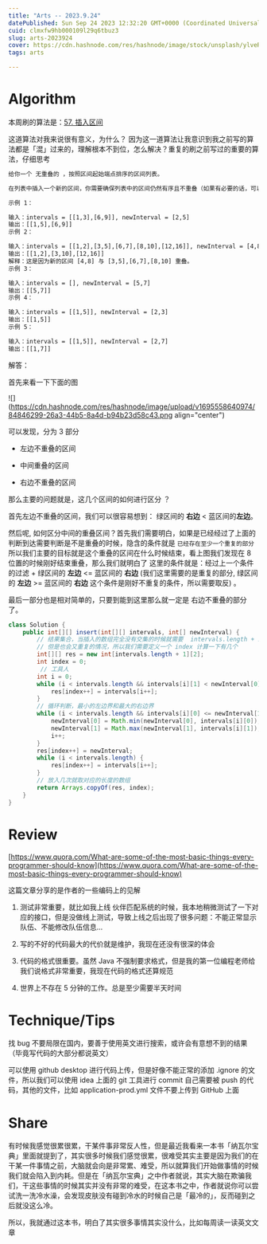 ```yaml
---
title: "Arts -- 2023.9.24"
datePublished: Sun Sep 24 2023 12:32:20 GMT+0000 (Coordinated Universal Time)
cuid: clmxfw9hb000109l29q6tbuz3
slug: arts-2023924
cover: https://cdn.hashnode.com/res/hashnode/image/stock/unsplash/ylveRpZ8L1s/upload/e909a81fcaa207c644edc431ac6c1ea3.jpeg
tags: arts

---
```


# Algorithm

本周刷的算法是：[57\. 插入区间](https://leetcode.cn/problems/insert-interval/description/)

这道算法对我来说很有意义，为什么？ 因为这一道算法让我意识到我之前写的算法都是「混」过来的，理解根本不到位，怎么解决？重复的刷之前写过的重要的算法，仔细思考

```xml
给你一个 无重叠的 ，按照区间起始端点排序的区间列表。

在列表中插入一个新的区间，你需要确保列表中的区间仍然有序且不重叠（如果有必要的话，可以合并区间）。

示例 1：

输入：intervals = [[1,3],[6,9]], newInterval = [2,5]
输出：[[1,5],[6,9]]
示例 2：

输入：intervals = [[1,2],[3,5],[6,7],[8,10],[12,16]], newInterval = [4,8]
输出：[[1,2],[3,10],[12,16]]
解释：这是因为新的区间 [4,8] 与 [3,5],[6,7],[8,10] 重叠。
示例 3：

输入：intervals = [], newInterval = [5,7]
输出：[[5,7]]
示例 4：

输入：intervals = [[1,5]], newInterval = [2,3]
输出：[[1,5]]
示例 5：

输入：intervals = [[1,5]], newInterval = [2,7]
输出：[[1,7]]
```

解答：

首先来看一下下面的图

![](https://cdn.hashnode.com/res/hashnode/image/upload/v1695558640974/84846299-26a3-44b5-8a4d-b94b23d58c43.png align="center")

可以发现，分为 3 部分

* 左边不重叠的区间
    
* 中间重叠的区间
    
* 右边不重叠的区间
    

那么主要的问题就是，这几个区间的如何进行区分 ？

首先左边不重叠的区间，我们可以很容易想到： 绿区间的 **右边** &lt; 蓝区间的**左边**。

然后呢, 如何区分中间的重叠区间？首先我们需要明白，如果是已经经过了上面的判断到达需要判断是不是重叠的时候，隐含的条件就是 `已经存在至少一个重复的部分` 所以我们主要的目标就是这个重叠的区间在什么时候结束，看上图我们发现在 8 位置的时候刚好结束重叠，那么我们就明白了 这里的条件就是：经过上一个条件的过滤 + 绿区间的 **左边** &lt;= 蓝区间的 **右边** (我们这里需要的是重复的部分, 绿区间的 **左边** &gt;= 蓝区间的 **右边** 这个条件是刚好不重复的条件，所以需要取反) 。

最后一部分也是相对简单的，只要到能到这里那么就一定是 右边不重叠的部分了。

```java
class Solution {
    public int[][] insert(int[][] intervals, int[] newInterval) {
        // 结果集合，当插入的数组完全没有交集的时候就需要  intervals.length + 1 长度的数组
        // 但是也会又重复的情况，所以我们需要定义一个 index 计算一下有几个
        int[][] res = new int[intervals.length + 1][2];
        int index = 0;
         // 工具人
        int i = 0;
        while (i < intervals.length && intervals[i][1] < newInterval[0]) {
            res[index++] = intervals[i++];
        }
        // 循环判断，最小的左边界和最大的右边界
        while (i < intervals.length && intervals[i][0] <= newInterval[1]) {
            newInterval[0] = Math.min(newInterval[0], intervals[i][0]);
            newInterval[1] = Math.max(newInterval[1], intervals[i][1]);
            i++;
        }
        res[index++] = newInterval;
        while (i < intervals.length) {
            res[index++] = intervals[i++];
        }
        // 放入几次就取对应的长度的数组
        return Arrays.copyOf(res, index);
    }
}
```

# Review

[https://www.quora.com/What-are-some-of-the-most-basic-things-every-programmer-should-know](https://www.quora.com/What-are-some-of-the-most-basic-things-every-programmer-should-know)

这篇文章分享的是作者的一些编码上的见解

1. 测试非常重要，就比如我上线 伙伴匹配系统的时候，我本地稍微测试了一下对应的接口，但是没做线上测试，导致上线之后出现了很多问题：不能正常显示队伍、不能修改队伍信息...
    
2. 写的不好的代码最大的代价就是维护，我现在还没有很深的体会
    
3. 代码的格式很重要。虽然 Java 不强制要求格式，但是我的第一位编程老师给我们说格式非常重要，我现在代码的格式还算规范
    
4. 世界上不存在 5 分钟的工作。总是至少需要半天时间
    

# Technique/Tips

找 bug 不要局限在国内，要善于使用英文进行搜索，或许会有意想不到的结果（毕竟写代码的大部分都说英文）

可以使用 github desktop 进行代码上传，但是好像不能正常的添加 .ignore 的文件，所以我们可以使用 idea 上面的 git 工具进行 commit 自己需要被 push 的代码，其他的文件，比如 application-prod.yml 文件不要上传到 GitHub 上面

# Share

有时候我感觉很累很累，干某件事非常反人性，但是最近我看来一本书「纳瓦尔宝典」里面就提到了，其实很多时候我们感觉很累，很难受其实主要是因为我们的在干某一件事情之前，大脑就会向是非常累、难受，所以就算我们开始做事情的时候我们就会陷入到内耗。但是在「纳瓦尔宝典」之中作者就说，其实大脑在欺骗我们，干这些事情的时候其实并没有非常的难受，在这本书之中，作者就说你可以尝试洗一洗冷水澡，会发现皮肤没有碰到冷水的时候自己是「最冷的」，反而碰到之后就没这么冷。

所以，我就通过这本书，明白了其实很多事情其实没什么，比如每周读一读英文文章